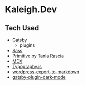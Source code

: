 # Kaleigh.Dev

## Tech Used

- [Gatsby](https://www.gatbsyjs.com/)
  - plugins
- [Sass](https://sass-lang.com/)
- [Primitive](https://taniarascia.github.io/primitive/index.html) by [Tania Rascia](https://www.taniarascia.com/)
- [MDX](https://mdxjs.com/)
- [Typography.js](https://github.com/KyleAMathews/typography.js)
- [wordpress-export-to-markdown](https://github.com/lonekorean/wordpress-export-to-markdown)
- [gatsby-plugin-dark-mode](https://www.gatsbyjs.com/plugins/gatsby-plugin-dark-mode/)
